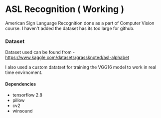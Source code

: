 # ASL Recognition ( Working )
 American Sign Language Recognition done as a part of Computer Vision course. I haven't added the dataset has its too large for github. 


### Dataset 
Dataset used can be found from - https://www.kaggle.com/datasets/grassknoted/asl-alphabet

I also used a custom datatset for training the VGG16 model to work in real time envirnoment. 



#### Dependencies 
- tensorflow 2.8
- pillow
- cv2
- winsound
